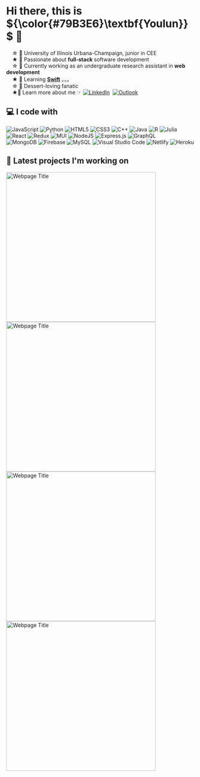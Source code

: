 # Hi there, this is ${\color{#79B3E6}\textbf{Youlun}}$ 👋
&nbsp;&nbsp;&nbsp; ☆ 🌽 University of Illinois Urbana-Champaign, junior in CEE <br/>
&nbsp;&nbsp;&nbsp; ★ 🥐 Passionate about **full-stack** software development <br/>
&nbsp;&nbsp;&nbsp; ☆ 🥞 Currently working as an undergraduate research assistant in **web development** <br/>
&nbsp;&nbsp;&nbsp; ★ 🌰 Learning [**Swift**](https://developer.apple.com/swift/) 。。。 <br/>
&nbsp;&nbsp;&nbsp; ☆ 🍮 Dessert-loving fanatic <br/>
&nbsp;&nbsp;&nbsp; ★🍦 Learn more about me ☞ [![LinkedIn](https://img.shields.io/badge/linkedin-%230077B5.svg?style=flat-square&logo=linkedin&logoColor=white)](https://www.linkedin.com/in/youlun-jiang/) &nbsp;[![Outlook](https://img.shields.io/badge/Outlook-0078D4?style=flat-square&logo=microsoft-outlook&logoColor=white)](mailto:c.jiangyoulun@outlook.com)
<!--#88C5E5-->

## 💻 I code with
<!-- Badges from https://github.com/Ileriayo/markdown-badges -->

![JavaScript](https://img.shields.io/badge/javascript-%23323330.svg?style=for-the-badge&logo=javascript&logoColor=%23F7DF1E)
![Python](https://img.shields.io/badge/python-3670A0?style=for-the-badge&logo=python&logoColor=ffdd54)
![HTML5](https://img.shields.io/badge/html5-%23E34F26.svg?style=for-the-badge&logo=html5&logoColor=white)
![CSS3](https://img.shields.io/badge/css3-%231572B6.svg?style=for-the-badge&logo=css3&logoColor=white)
![C++](https://img.shields.io/badge/c++-%2300599C.svg?style=for-the-badge&logo=c%2B%2B&logoColor=white)
![Java](https://img.shields.io/badge/java-%23ED8B00.svg?style=for-the-badge&logo=openjdk&logoColor=white)
![R](https://img.shields.io/badge/r-%23276DC3.svg?style=for-the-badge&logo=r&logoColor=white)
![Julia](https://img.shields.io/badge/-Julia-9558B2?style=for-the-badge&logo=julia&logoColor=white) <br/>
![React](https://img.shields.io/badge/react-%2320232a.svg?style=for-the-badge&logo=react&logoColor=%2361DAFB)
![Redux](https://img.shields.io/badge/redux-%23593d88.svg?style=for-the-badge&logo=redux&logoColor=white)
![MUI](https://img.shields.io/badge/MUI-%230081CB.svg?style=for-the-badge&logo=mui&logoColor=white)
![NodeJS](https://img.shields.io/badge/node.js-6DA55F?style=for-the-badge&logo=node.js&logoColor=white)
![Express.js](https://img.shields.io/badge/express.js-%23404d59.svg?style=for-the-badge&logo=express&logoColor=%2361DAFB)
![GraphQL](https://img.shields.io/badge/-GraphQL-E10098?style=for-the-badge&logo=graphql&logoColor=white) <br/>
![MongoDB](https://img.shields.io/badge/MongoDB-%234ea94b.svg?style=for-the-badge&logo=mongodb&logoColor=white)
![Firebase](https://img.shields.io/badge/Firebase-039BE5?style=for-the-badge&logo=Firebase&logoColor=white)
![MySQL](https://img.shields.io/badge/mysql-%2300f.svg?style=for-the-badge&logo=mysql&logoColor=white)
![Visual Studio Code](https://img.shields.io/badge/Visual%20Studio%20Code-0078d7.svg?style=for-the-badge&logo=visual-studio-code&logoColor=white)
![Netlify](https://img.shields.io/badge/netlify-%23000000.svg?style=for-the-badge&logo=netlify&logoColor=#00C7B7)
![Heroku](https://img.shields.io/badge/heroku-%23430098.svg?style=for-the-badge&logo=heroku&logoColor=white)

## 💫 Latest projects I'm working on

<a href="https://senmap.netlify.app/">
  <img src="https://github.com/catttjyl/catttjyl/assets/92762878/d7914433-d79c-4e0e-abaf-e497b31d29e0" alt="Webpage Title" width="400">
</a>
<a href="https://cat-chat-app.netlify.app/">
  <img src="https://github.com/catttjyl/catttjyl/assets/92762878/5e02a62e-4ba7-4b44-a074-35e77a1921c8" alt="Webpage Title" width="400">
</a>
<a href="https://senmap.netlify.app/">
  <img src="https://github.com/catttjyl/catttjyl/assets/92762878/f73b928a-74c7-416f-ba10-3126e4b92e90" alt="Webpage Title" width="400">
</a>
<a href="https://cat-playstation.netlify.app/">
  <img src="https://github.com/catttjyl/catttjyl/assets/92762878/91c7a39d-68fa-48b0-9e8d-83a27f914b16" alt="Webpage Title" width="400">
</a>

<!--
**catttjyl/catttjyl** is a ✨ _special_ ✨ repository because its `README.md` (this file) appears on your GitHub profile.

Here are some ideas to get you started:

- 🔭 I’m currently working on ...
- 🌱 I’m currently learning ...
- 👯 I’m looking to collaborate on ...
- 🤔 I’m looking for help with ...
- 💬 Ask me about ...
- 📫 How to reach me: ...
- 😄 Pronouns: ...
- ⚡ Fun fact: ...
-->
